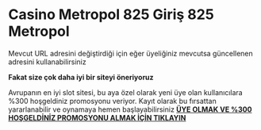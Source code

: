 # Casino Metropol 825 Giriş 825 Metropol

Mevcut URL adresini değiştirdiği için eğer üyeliğiniz mevcutsa güncellenen adresini kullanabilirsiniz

**Fakat size çok daha iyi bir siteyi öneriyoruz**

Avrupanın en iyi slot sitesi, bu aya özel olarak yeni üye olan kullanıcılara %300 hoşgeldiniz promosyonu veriyor. Kayıt olarak bu fırsattan yararlanabilir ve oynamaya hemen başlayabilirsiniz
[**ÜYE OLMAK VE %300 HOŞGELDİNİZ PROMOSYONU ALMAK İÇİN TIKLAYIN**](https://cutt.ly/FeDhKgg1)
